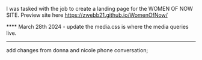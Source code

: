 I was tasked with the job to create a landing page for the WOMEN OF NOW SITE. 
Preview site here
https://zwebb21.github.io/WomenOfNow/


**** March 28th 2024 - update
the media.css is where the media queries live. 


***
add  changes from donna and nicole phone conversation;
